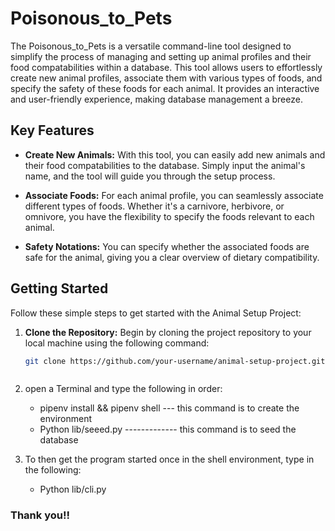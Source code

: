 # Poisonous_to_Pets

The Poisonous_to_Pets is a versatile command-line tool designed to simplify the process of managing and setting up animal profiles and their food compatabilities within a database. This tool allows users to effortlessly create new animal profiles, associate them with various types of foods, and specify the safety of these foods for each animal. It provides an interactive and user-friendly experience, making database management a breeze.

## Key Features

- **Create New Animals:** With this tool, you can easily add new animals and their food compatabilities to the database. Simply input the animal's name, and the tool will guide you through the setup process.

- **Associate Foods:** For each animal profile, you can seamlessly associate different types of foods. Whether it's a carnivore, herbivore, or omnivore, you have the flexibility to specify the foods relevant to each animal.

- **Safety Notations:** You can specify whether the associated foods are safe for the animal, giving you a clear overview of dietary compatibility.

## Getting Started

Follow these simple steps to get started with the Animal Setup Project:

1. **Clone the Repository:** Begin by cloning the project repository to your local machine using the following command:
   ```bash
   git clone https://github.com/your-username/animal-setup-project.git



2. open a Terminal and type the following in order: 
    - pipenv install && pipenv shell  ---  this command is to create the environment
    - Python lib/seeed.py   -------------  this command is to seed the database

3. To then get the program started once in the shell environment, type in the following:
    - Python lib/cli.py

###  Thank you!! 